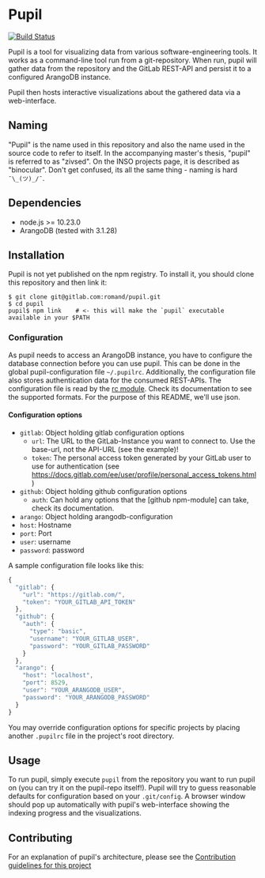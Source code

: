 Pupil
=====

[![Build Status](https://travis-ci.org/juliankotrba/Binocular.svg?branch=master)](https://travis-ci.org/juliankotrba/Binocular)

Pupil is a tool for visualizing data from various software-engineering
tools. It works as a command-line tool run from a git-repository. When
run, pupil will gather data from the repository and the GitLab
REST-API and persist it to a configured ArangoDB instance.

Pupil then hosts interactive visualizations about the gathered data
via a web-interface.

## Naming

"Pupil" is the name used in this repository and also the name used in
the source code to refer to itself. In the accompanying master's
thesis, "pupil" is referred to as "zivsed". On the INSO projects page,
it is described as "binocular". Don't get confused, its all the same
thing - naming is hard `¯\_(ツ)_/¯`.

## Dependencies

* node.js >= 10.23.0
* ArangoDB (tested with 3.1.28)

## Installation

Pupil is not yet published on the npm registry. To install it, you
should clone this repository and then link it:

``` shell
$ git clone git@gitlab.com:romand/pupil.git
$ cd pupil
pupil$ npm link    # <- this will make the `pupil` executable available in your $PATH
```

### Configuration

As pupil needs to access an ArangoDB instance, you have to configure
the database connection before you can use pupil. This can be done in
the global pupil-configuration file `~/.pupilrc`. Additionally, the
configuration file also stores authentication data for the consumed
REST-APIs. The configuration file is read by the [rc
module](https://www.npmjs.com/package/rc). Check its documentation to
see the supported formats. For the purpose of this README, we'll use
json.

#### Configuration options

- `gitlab`: Object holding gitlab configuration options
  - `url`: The URL to the GitLab-Instance you want to connect to. Use the
         base-url, not the API-URL (see the example)!
  - `token`: The personal access token generated by your GitLab user to
            use for authentication (see
            https://docs.gitlab.com/ee/user/profile/personal_access_tokens.html)
- `github`: Object holding github configuration options
  - `auth`: Can hold any options that the [github npm-module] can take, check its documentation.
- `arango`: Object holding arangodb-configuration
 - `host`: Hostname
 - `port`: Port
 - `user`: username
 - `password`: password


A sample configuration file looks like this:

``` javascript
{
  "gitlab": {
    "url": "https://gitlab.com/",
    "token": "YOUR_GITLAB_API_TOKEN"
  },
  "github": {
    "auth": {
      "type": "basic",
      "username": "YOUR_GITLAB_USER",
      "password": "YOUR_GITLAB_PASSWORD"
    }
  },
  "arango": {
    "host": "localhost",
    "port": 8529,
    "user": "YOUR_ARANGODB_USER",
    "password": "YOUR_ARANGODB_PASSWORD"
  }
}
```


You may override configuration options for specific projects by
placing another `.pupilrc` file in the project's root directory.


## Usage

To run pupil, simply execute `pupil` from the repository you want to
run pupil on (you can try it on the pupil-repo itself!). Pupil will
try to guess reasonable defaults for configuration based on your
`.git/config`. A browser window should pop up automatically with
pupil's web-interface showing the indexing progress and the
visualizations.

## Contributing

For an explanation of pupil's architecture, please see the [Contribution
guidelines for this project](docs/CONTRIBUTING.md)
